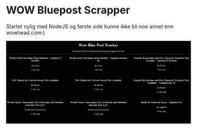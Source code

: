 # WOW Bluepost Scrapper

Startet nylig med NodeJS og første side kunne ikke bli noe annet enn wowhead.com:)

![plot](./Screenpicture.png)